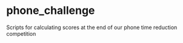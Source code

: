 # phone_challenge
Scripts for calculating scores at the end of our phone time reduction competition
